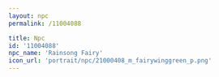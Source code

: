 ```yaml
---
layout: npc
permalink: /11004088

title: Npc
id: '11004088'
npc_name: 'Rainsong Fairy'
icon_url: 'portrait/npc/21000408_m_fairywinggreen_p.png'
---
```

